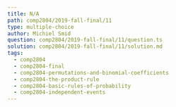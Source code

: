 ```yaml
---
title: N/A
path: comp2804/2019-fall-final/11
type: multiple-choice
author: Michiel Smid
question: comp2804/2019-fall-final/11/question.ts
solution: comp2804/2019-fall-final/11/solution.md
tags:
  - comp2804
  - comp2804-final
  - comp2804-permutations-and-binomial-coefficients
  - comp2804-the-product-rule
  - comp2804-basic-rules-of-probability
  - comp2804-independent-events
---
```

